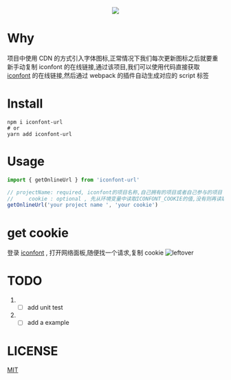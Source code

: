 <div align="center">
  <img src="https://img.shields.io/github/actions/workflow/status/left0ver/iconfont-url/ci.yml?branch=main"/>
</div>

# Why

项目中使用 CDN 的方式引入字体图标,正常情况下我们每次更新图标之后就要重新手动复制 iconfont 的在线链接,通过该项目,我们可以使用代码直接获取 [iconfont](https://www.iconfont.cn/) 的在线链接,然后通过 webpack 的插件自动生成对应的 script 标签

# Install
```shell
npm i iconfont-url
# or
yarn add iconfont-url
```

# Usage

```typescript
import { getOnlineUrl } from 'iconfont-url'

// projectName: required, iconfont的项目名称,自己拥有的项目或者自己参与的项目
//     cookie : optional , 先从环境变量中读取ICONFONT_COOKIE的值,没有则再读取传入的cookie,二者必须要有一个
getOnlineUrl('your project name ', 'your cookie')
```

# get cookie

登录 [iconfont](https://www.iconfont.cn/) , 打开网络面板,随便找一个请求,复制 cookie
![leftover](https://leftover-md.oss-cn-guangzhou.aliyuncs.com/img-md/20230109165530-2023-01-09.png)

# TODO

1. - [ ] add unit test
2. - [ ] add a example

# LICENSE

[MIT](./LICENSE)

